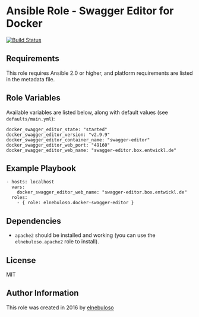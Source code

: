 # Ansible Role - Swagger Editor for Docker

[![Build Status](https://travis-ci.org/elnebuloso/ansible-role-docker-swagger-editor.svg?branch=master)](https://travis-ci.org/elnebuloso/ansible-role-docker-swagger-editor)

## Requirements

This role requires Ansible 2.0 or higher, and platform requirements are listed in the metadata file.

## Role Variables

Available variables are listed below, along with default values (see `defaults/main.yml`):

```
docker_swagger_editor_state: "started"
docker_swagger_editor_version: "v2.9.9"
docker_swagger_editor_container_name: "swagger-editor"
docker_swagger_editor_web_port: "49160"
docker_swagger_editor_web_name: "swagger-editor.box.entwickl.de"
```

## Example Playbook

```
- hosts: localhost
  vars:
    docker_swagger_editor_web_name: "swagger-editor.box.entwickl.de"
  roles:
    - { role: elnebuloso.docker-swagger-editor }
```

## Dependencies

- `apache2` should be installed and working (you can use the `elnebuloso.apache2` role to install).

##  License

MIT

##  Author Information

This role was created in 2016 by [elnebuloso](https://github.com/elnebuloso/)